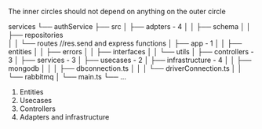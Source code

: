 The inner circles should not depend on anything on the outer circle

services
└── authService
    ├── src
    │   ├── adpters - 4
    │   │   ├── schema
    │   │   ├── repositories  
    │   │   └── routes //res.send and express functions
    │   ├── app - 1
    │   │   ├── entities 
    │   │   ├── errors
    │   │   ├── interfaces
    │   │   └── utils
    │   ├── controllers - 3
    │   ├── services - 3
    │   ├── usecases - 2
    │   ├── infrastructure - 4
    │   │   ├── mongodb
    │   │   │   ├── dbconnection.ts
    │   │   │   └── driverConnection.ts
    │   │   └── rabbitmq
    │   └── main.ts
    └── ...

1. Entities
2. Usecases
3. Controllers
4. Adapters and infrastructure


